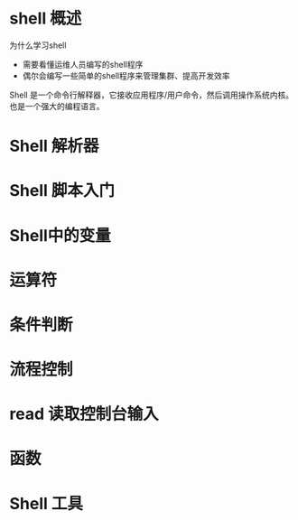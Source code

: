 # shell 概述

为什么学习shell 

- 需要看懂运维人员编写的shell程序
- 偶尔会编写一些简单的shell程序来管理集群、提高开发效率

Shell 是一个命令行解释器，它接收应用程序/用户命令，然后调用操作系统内核。也是一个强大的编程语言。





# Shell 解析器



# Shell 脚本入门



# Shell中的变量



# 运算符



# 条件判断



# 流程控制



# read 读取控制台输入



# 函数



# Shell 工具



